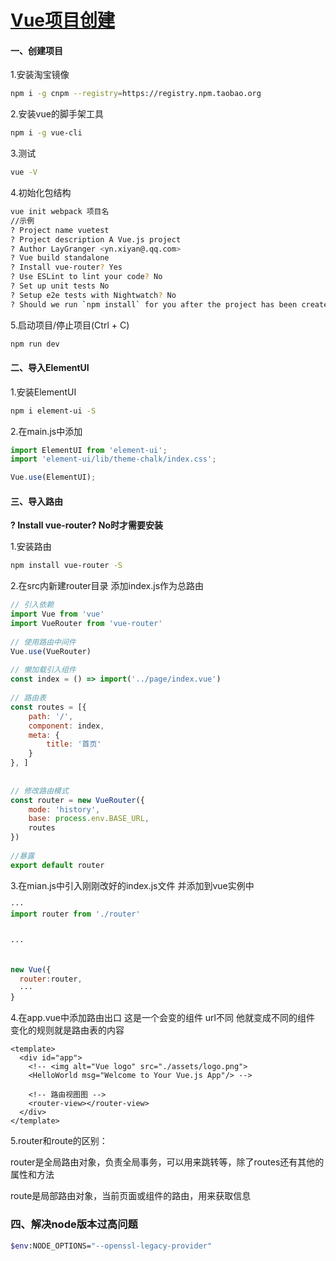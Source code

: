 # [Vue项目创建](https://www.cnblogs.com/ynxiyan/p/17026455.html)

#### 一、创建项目

1.安装淘宝镜像

```bash
npm i -g cnpm --registry=https://registry.npm.taobao.org
```

2.安装vue的脚手架工具

```bash
npm i -g vue-cli
```

3.测试

```bash
vue -V
```

4.初始化包结构

```bash
vue init webpack 项目名
//示例
? Project name vuetest
? Project description A Vue.js project
? Author LayGranger <yn.xiyan@.qq.com>
? Vue build standalone
? Install vue-router? Yes
? Use ESLint to lint your code? No
? Set up unit tests No
? Setup e2e tests with Nightwatch? No
? Should we run `npm install` for you after the project has been created? (recommended) npm
```

5.启动项目/停止项目(Ctrl + C)

```bash
npm run dev
```

#### 二、导入ElementUI

1.安装ElementUI

```bash
npm i element-ui -S
```

2.在main.js中添加

```js
import ElementUI from 'element-ui';
import 'element-ui/lib/theme-chalk/index.css';

Vue.use(ElementUI);
```

#### 三、导入路由

**? Install vue-router? No时才需要安装**

1.安装路由

```bash
npm install vue-router -S
```

2.在src内新建router目录 添加index.js作为总路由

```js
// 引入依赖
import Vue from 'vue'
import VueRouter from 'vue-router'
 
// 使用路由中间件
Vue.use(VueRouter)
 
// 懒加载引入组件
const index = () => import('../page/index.vue')
 
// 路由表
const routes = [{
    path: '/',
    component: index,
    meta: {
        title: '首页'
    }
}, ]
 
 
// 修改路由模式
const router = new VueRouter({
    mode: 'history',
    base: process.env.BASE_URL,
    routes
})
 
//暴露
export default router
```

3.在mian.js中引入刚刚改好的index.js文件 并添加到vue实例中

```js
···
import router from './router'
 
 
···
 
 
new Vue({
  router:router,
  ···
}
```

4.在app.vue中添加路由出口 <router-view></router-view> 这是一个会变的组件 url不同 他就变成不同的组件 变化的规则就是路由表的内容

```vue
<template>
  <div id="app">
    <!-- <img alt="Vue logo" src="./assets/logo.png">
    <HelloWorld msg="Welcome to Your Vue.js App"/> -->
 
    <!-- 路由视图图 -->
    <router-view></router-view>
  </div>
</template>
```

5.router和route的区别：

router是全局路由对象，负责全局事务，可以用来跳转等，除了routes还有其他的属性和方法

route是局部路由对象，当前页面或组件的路由，用来获取信息



### 四、解决node版本过高问题

```bash
$env:NODE_OPTIONS="--openssl-legacy-provider"
```

